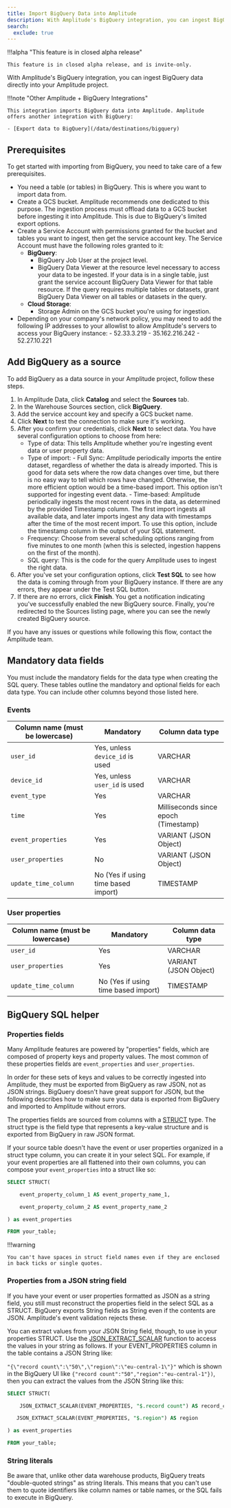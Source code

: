 ```yaml
---
title: Import BigQuery Data into Amplitude
description: With Amplitude's BigQuery integration, you can ingest BigQuery data directly into your Amplitude project.
search:
  exclude: true
---
```


!!!alpha "This feature is in closed alpha release"

    This feature is in closed alpha release, and is invite-only.

<!-- --8<-- "includes/editions-all-editions.md" -->

With Amplitude's BigQuery integration, you can ingest BigQuery data directly into your Amplitude project.

!!!note "Other Amplitude + BigQuery Integrations"

    This integration imports BigQuery data into Amplitude. Amplitude offers another integration with BigQuery: 

    - [Export data to BigQuery](/data/destinations/bigquery)

## Prerequisites

To get started with importing from BigQuery, you need to take care of a few prerequisites.

- You need a table (or tables) in BigQuery. This is where you want to import data from.
- Create a GCS bucket. Amplitude recommends one dedicated to this purpose. The ingestion process must offload data to a GCS bucket before ingesting it into Amplitude. This is due to BigQuery's limited export options.
- Create a Service Account with permissions granted for the bucket and tables you want to ingest, then get the service account key. The Service Account must have the following roles granted to it:
    - **BigQuery**:
        - BigQuery Job User at the project level.
        - BigQuery Data Viewer at the resource level necessary to access your data to be ingested. If your data is in a single table, just grant the service account BigQuery Data Viewer for that table resource. If the query requires multiple tables or datasets, grant BigQuery Data Viewer on all tables or datasets in the query.
    - **Cloud Storage**:
        - Storage Admin on the GCS bucket you're using for ingestion.
- Depending on your company's network policy, you may need to add the following IP addresses to your allowlist to allow Amplitude's servers to access your BigQuery instance:
      - 52.33.3.219
      - 35.162.216.242
      - 52.27.10.221

## Add BigQuery as a source

To add BigQuery as a data source in your Amplitude project, follow these steps.

1. In Amplitude Data, click **Catalog** and select the **Sources** tab.
2. In the Warehouse Sources section, click **BigQuery**.
3. Add the service account key and specify a GCS bucket name.
4. Click **Next** to test the connection to make sure it's working.
5. After you confirm your credentials, click **Next** to select data. You have several configuration options to choose from here:
    - Type of data: This tells Amplitude whether you're ingesting event data or user property data.
    - Type of import:
          - Full Sync: Amplitude periodically imports the entire dataset, regardless of whether the data is already imported. This is good for data sets where the row data changes over time, but there is no easy way to tell which rows have changed. Otherwise, the more efficient option would be a time-based import. This option isn't supported for ingesting event data.
          - Time-based: Amplitude periodically ingests the most recent rows in the data, as determined by the provided Timestamp column. The first import ingests all available data, and later imports ingest any data with timestamps after the time of the most recent import. To use this option, include the timestamp column in the output of your SQL statement.
    - Frequency: Choose from several scheduling options ranging from five minutes to one month (when this is selected, ingestion happens on the first of the month).
    - SQL query: This is the code for the query Amplitude uses to ingest the right data.
6. After you've set your configuration options, click **Test SQL** to see how the data is coming through from your BigQuery instance. If there are any errors, they appear under the Test SQL button.
7. If there are no errors, click **Finish**. You get a notification indicating you've successfully enabled the new BigQuery source. Finally, you're redirected to the Sources listing page, where you can see the newly created BigQuery source.

If you have any issues or questions while following this flow, contact the Amplitude team.

## Mandatory data fields

You must include the mandatory fields for the data type when creating the SQL query. These tables outline the mandatory and optional fields for each data type. You can include other columns beyond those listed here.

### Events

| Column name (must be lowercase) | Mandatory | Column data type |
|---|---|---|
| `user_id` | Yes, unless `device_id` is used | VARCHAR |
| `device_id` | Yes, unless `user_id` is used | VARCHAR |
| `event_type` | Yes | VARCHAR |
| `time` | Yes | Milliseconds since epoch (Timestamp) |
| `event_properties` | Yes | VARIANT (JSON Object) |
| `user_properties` | No | VARIANT (JSON Object) |
| `update_time_column` | No (Yes if using time based import) | TIMESTAMP |

### User properties

| Column name (must be lowercase) | Mandatory | Column data type |
|---|---|---|
| `user_id` | Yes | VARCHAR |
| `user_properties` | Yes | VARIANT (JSON Object) |
| `update_time_column` | No (Yes if using time based import) | TIMESTAMP |

## BigQuery SQL helper

### Properties fields

Many Amplitude features are powered by "properties" fields, which are composed of property keys and property values. The most common of these properties fields are `event_properties` and `user_properties`.

In order for these sets of keys and values to be correctly ingested into Amplitude, they must be exported from BigQuery as raw JSON, not as JSON strings. BigQuery doesn't have great support for JSON, but the following describes how to make sure your data is exported from BigQuery and imported to Amplitude without errors.

The properties fields are sourced from columns with a [STRUCT](https://cloud.google.com/bigquery/docs/reference/standard-sql/data-types#struct_type) type. The struct type is the field type that represents a key-value structure and is exported from BigQuery in raw JSON format.

If your source table doesn't have the event or user properties organized in a struct type column, you can create it in your select SQL. For example, if your event properties are all flattened into their own columns, you can compose your `event_properties` into a struct like so:

```sql
SELECT STRUCT(

    event_property_column_1 AS event_property_name_1,

    event_property_column_2 AS event_property_name_2

) as event_properties

FROM your_table;
```

!!!warning

    You can't have spaces in struct field names even if they are enclosed in back ticks or single quotes.

### Properties from a JSON string field

If you have your event or user properties formatted as JSON as a string field, you still must reconstruct the properties field in the select SQL as a STRUCT. BigQuery exports String fields as String even if the contents are JSON. Amplitude's event validation rejects these.

You can extract values from your JSON String field, though, to use in your properties STRUCT. Use the [JSON_EXTRACT_SCALAR](https://cloud.google.com/bigquery/docs/reference/standard-sql/json_functions#json_extract_scalar) function to access the values in your string as follows. If your EVENT_PROPERTIES column in the table contains a JSON String like:

`"{\"record count\":\"50\",\"region\":\"eu-central-1\"}"` which is shown in the BigQuery UI like `{"record count":"50","region":"eu-central-1"})`, then you can extract the values from the JSON String like this:

```sql
SELECT STRUCT(

    JSON_EXTRACT_SCALAR(EVENT_PROPERTIES, "$.record count") AS record_count,

   JSON_EXTRACT_SCALAR(EVENT_PROPERTIES, "$.region") AS region

) as event_properties

FROM your_table;
```

### String literals

Be aware that, unlike other data warehouse products, BigQuery treats "double-quoted strings" as string literals. 
This means that you can't use them to quote identifiers like column names or table names, or the SQL fails to execute in BigQuery.
